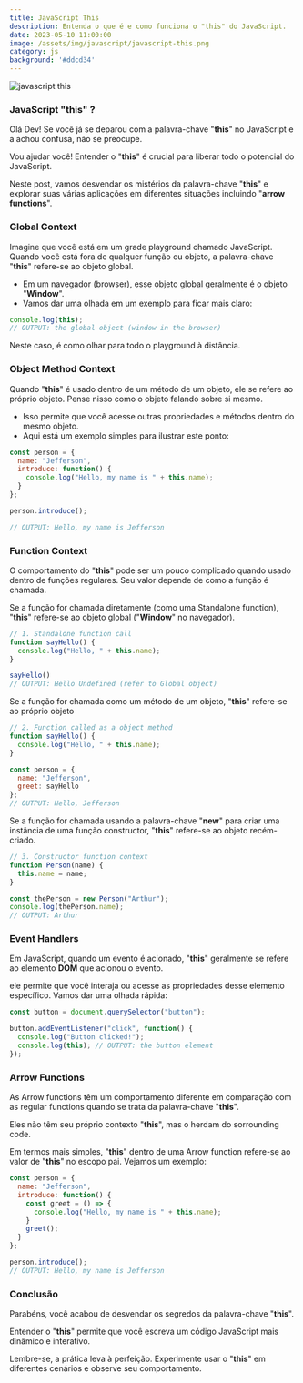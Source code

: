 ```yaml
---
title: JavaScript This
description: Entenda o que é e como funciona o "this" do JavaScript.
date: 2023-05-10 11:00:00
image: /assets/img/javascript/javascript-this.png
category: js
background: '#ddcd34'
---
```


![javascript this](../assets/img/javascript/javascript-this.png)

### JavaScript "this" ?
Olá Dev! Se você já se deparou com a palavra-chave "**this**" no JavaScript e a achou confusa, não se preocupe.

Vou ajudar você! Entender o "**this**" é crucial para liberar todo o potencial do JavaScript.

Neste post, vamos desvendar os mistérios da palavra-chave "**this**" e explorar suas várias aplicações em diferentes situações incluindo "**arrow functions**".

### Global Context
Imagine que você está em um grade playground chamado JavaScript. Quando você está fora de qualquer função ou objeto, a palavra-chave "**this**" refere-se ao objeto global.

- Em um navegador (browser), esse objeto global geralmente é o objeto "**Window**".
- Vamos dar uma olhada em um exemplo para ficar mais claro:

```js
console.log(this);
// OUTPUT: the global object (window in the browser)
```

Neste caso, é como olhar para todo o playground à distância.

### Object Method Context
Quando "**this**" é usado dentro de um método de um objeto, ele se refere ao próprio objeto. Pense nisso como o objeto falando sobre si mesmo.

- Isso permite que você acesse outras propriedades e métodos dentro do mesmo objeto.
- Aqui está um exemplo simples para ilustrar este ponto:

```js
const person = {
  name: "Jefferson",
  introduce: function() {
    console.log("Hello, my name is " + this.name);
  }
};

person.introduce();

// OUTPUT: Hello, my name is Jefferson
```


### Function Context
O comportamento do "**this**" pode ser um pouco complicado quando usado dentro de funções regulares. Seu valor depende de como a função é chamada.

Se a função for chamada diretamente (como uma Standalone function), "**this**" refere-se ao objeto global ("**Window**" no navegador).
```js
// 1. Standalone function call
function sayHello() {
  console.log("Hello, " + this.name);
}

sayHello()
// OUTPUT: Hello Undefined (refer to Global object)
```

Se a função for chamada como um método de um objeto, "**this**" refere-se ao próprio objeto
```js
// 2. Function called as a object method
function sayHello() {
  console.log("Hello, " + this.name);
}

const person = {
  name: "Jefferson",
  greet: sayHello
};
// OUTPUT: Hello, Jefferson
```

Se a função for chamada usando a palavra-chave "**new**" para criar uma instância de uma função constructor, "**this**" refere-se ao objeto recém-criado.
```js
// 3. Constructor function context
function Person(name) {
  this.name = name;
}

const thePerson = new Person("Arthur");
console.log(thePerson.name);
// OUTPUT: Arthur
```

### Event Handlers
Em JavaScript, quando um evento é acionado, "**this**" geralmente se refere ao elemento **DOM** que acionou o evento.

ele permite que você interaja ou acesse as propriedades desse elemento específico. Vamos dar uma olhada rápida:

```js
const button = document.querySelector("button");

button.addEventListener("click", function() {
  console.log("Button clicked!");
  console.log(this); // OUTPUT: the button element
});
```

### Arrow Functions
As Arrow functions têm um comportamento diferente em comparação com as regular functions quando se trata da palavra-chave "**this**".

Eles não têm seu próprio contexto "**this**", mas o herdam do sorrounding code.

Em termos mais simples, "**this**" dentro de uma Arrow function refere-se ao valor de "**this**" no escopo pai. Vejamos um exemplo:

```js
const person = {
  name: "Jefferson",
  introduce: function() {
    const greet = () => {
      console.log("Hello, my name is " + this.name);
    }
    greet();
  }
};

person.introduce();
// OUTPUT: Hello, my name is Jefferson
```

### Conclusão
Parabéns, você acabou de desvendar os segredos da palavra-chave "**this**".

Entender o "**this**" permite que você escreva um código JavaScript mais dinâmico e interativo.

Lembre-se, a prática leva à perfeição. Experimente usar o "**this**" em diferentes cenários e observe seu comportamento.
